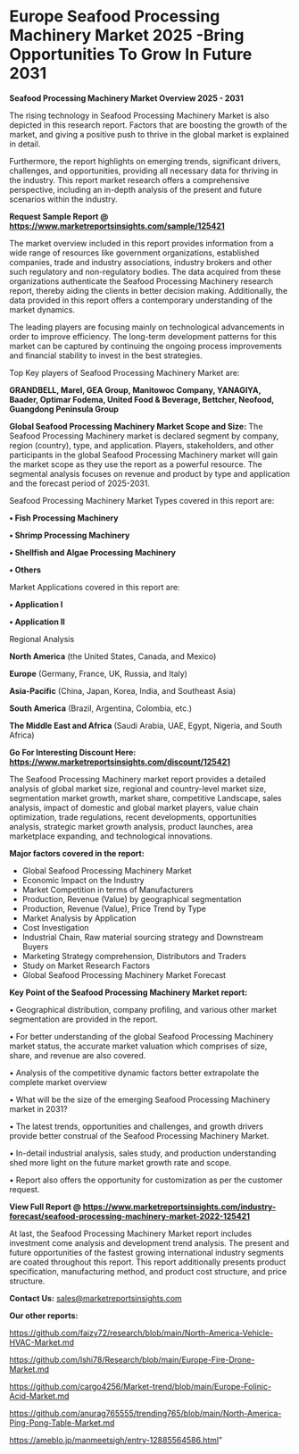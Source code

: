  # Europe Seafood Processing Machinery Market 2025 -Bring Opportunities To Grow In Future 2031

<Strong> Seafood Processing Machinery Market Overview 2025 - 2031</strong>

The rising technology in Seafood Processing Machinery Market is also depicted in this research report. Factors that are boosting the growth of the market, and giving a positive push to thrive in the global market is explained in detail.

Furthermore, the report highlights on emerging trends, significant drivers, challenges, and opportunities, providing all necessary data for thriving in the industry. This report market research offers a comprehensive perspective, including an in-depth analysis of the present and future scenarios within the industry.

<strong>Request Sample Report @ <a href=https://www.marketreportsinsights.com/sample/125421>https://www.marketreportsinsights.com/sample/125421</a></strong>

The market overview included in this report provides information from a wide range of resources like government organizations, established companies, trade and industry associations, industry brokers and other such regulatory and non-regulatory bodies. The data acquired from these organizations authenticate the Seafood Processing Machinery research report, thereby aiding the clients in better decision making. Additionally, the data provided in this report offers a contemporary understanding of the market dynamics.

The leading players are focusing mainly on technological advancements in order to improve efficiency. The long-term development patterns for this market can be captured by continuing the ongoing process improvements and financial stability to invest in the best strategies.

Top Key players of Seafood Processing Machinery Market are:

<strong>GRANDBELL, Marel, GEA Group, Manitowoc Company, YANAGIYA, Baader, Optimar Fodema, United Food & Beverage, Bettcher, Neofood, Guangdong Peninsula Group</strong>

<strong><b>Global Seafood Processing Machinery Market Scope and Size:</b></strong>
The Seafood Processing Machinery market is declared segment by company, region (country), type, and application. Players, stakeholders, and other participants in the global Seafood Processing Machinery market will gain the market scope as they use the report as a powerful resource. The segmental analysis focuses on revenue and product by type and application and the forecast period of 2025-2031.

Seafood Processing Machinery Market Types covered in this report are:

<strong>• Fish Processing Machinery

• Shrimp Processing Machinery

• Shellfish and Algae Processing Machinery

• Others</strong>

Market Applications covered in this report are:

<strong>• Application I

• Application II</strong> 

Regional Analysis

<strong>North America</strong> (the United States, Canada, and Mexico)

<strong>Europe</strong> (Germany, France, UK, Russia, and Italy)

<strong>Asia-Pacific</strong> (China, Japan, Korea, India, and Southeast Asia)

<strong>South America</strong> (Brazil, Argentina, Colombia, etc.)

<strong>The Middle East and Africa</strong> (Saudi Arabia, UAE, Egypt, Nigeria, and South Africa)

<strong>Go For Interesting Discount Here: <a href=https://www.marketreportsinsights.com/discount/125421>https://www.marketreportsinsights.com/discount/125421</a></strong>

The Seafood Processing Machinery market report provides a detailed analysis of global market size, regional and country-level market size, segmentation market growth, market share, competitive Landscape, sales analysis, impact of domestic and global market players, value chain optimization, trade regulations, recent developments, opportunities analysis, strategic market growth analysis, product launches, area marketplace expanding, and technological innovations.

<strong><b>Major factors covered in the report:</b></strong>
<ul>
  <li>Global Seafood Processing Machinery Market </li>
  <li>Economic Impact on the Industry</li>
  <li>Market Competition in terms of Manufacturers</li>
  <li>Production, Revenue (Value) by geographical segmentation</li>
  <li>Production, Revenue (Value), Price Trend by Type</li>
  <li>Market Analysis by Application</li>
  <li>Cost Investigation</li>
  <li>Industrial Chain, Raw material sourcing strategy and Downstream Buyers</li>
  <li>Marketing Strategy comprehension, Distributors and Traders</li>
  <li>Study on Market Research Factors</li>
  <li>Global Seafood Processing Machinery Market Forecast</li>
</ul>

<strong><b>Key Point of the Seafood Processing Machinery Market report:</b></strong>

• Geographical distribution, company profiling, and various other market segmentation are provided in the report.

• For better understanding of the global Seafood Processing Machinery market status, the accurate market valuation which comprises of size, share, and revenue are also covered.

• Analysis of the competitive dynamic factors better extrapolate the complete market overview

• What will be the size of the emerging Seafood Processing Machinery market in 2031?

• The latest trends, opportunities and challenges, and growth drivers provide better construal of the Seafood Processing Machinery Market.

• In-detail industrial analysis, sales study, and production understanding shed more light on the future market growth rate and scope.

• Report also offers the opportunity for customization as per the customer request.

<strong><b>View Full Report @ <a href=https://www.marketreportsinsights.com/industry-forecast/seafood-processing-machinery-market-2022-125421>https://www.marketreportsinsights.com/industry-forecast/seafood-processing-machinery-market-2022-125421</a></b></strong>


At last, the Seafood Processing Machinery Market report includes investment come analysis and development trend analysis. The present and future opportunities of the fastest growing international industry segments are coated throughout this report. This report additionally presents product specification, manufacturing method, and product cost structure, and price structure.

<strong>Contact Us:</strong>
sales@marketreportsinsights.com

<strong>Our other reports:</strong>

<a href=https://github.com/faizy72/research/blob/main/North-America-Vehicle-HVAC-Market.md>https://github.com/faizy72/research/blob/main/North-America-Vehicle-HVAC-Market.md</a>

<a href=https://github.com/Ishi78/Research/blob/main/Europe-Fire-Drone-Market.md>https://github.com/Ishi78/Research/blob/main/Europe-Fire-Drone-Market.md</a>

<a href=https://github.com/cargo4256/Market-trend/blob/main/Europe-Folinic-Acid-Market.md>https://github.com/cargo4256/Market-trend/blob/main/Europe-Folinic-Acid-Market.md</a>

<a href=https://github.com/anurag765555/trending765/blob/main/North-America-Ping-Pong-Table-Market.md>https://github.com/anurag765555/trending765/blob/main/North-America-Ping-Pong-Table-Market.md</a>

<a href=https://ameblo.jp/manmeetsigh/entry-12885564586.html>https://ameblo.jp/manmeetsigh/entry-12885564586.html</a>"
